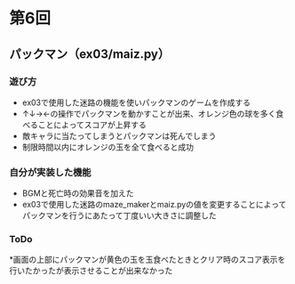# 第6回
## パックマン（ex03/maiz.py）
### 遊び方
* ex03で使用した迷路の機能を使いパックマンのゲームを作成する
* ↑↓→←の操作でパックマンを動かすことが出来、オレンジ色の球を多く食べることによってスコアが上昇する
* 敵キャラに当たってしまうとパックマンは死んでしまう
* 制限時間以内にオレンジの玉を全て食べると成功
### 自分が実装した機能
* BGMと死亡時の効果音を加えた
* ex03で使用した迷路のmaze_makerとmaiz.pyの値を変更することによって
パックマンを行うにあたって丁度いい大きさに調整した
### ToDo
*画面の上部にパックマンが黄色の玉を玉食べたときとクリア時のスコア表示を
行いたかったが表示させることが出来なかった
